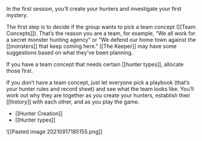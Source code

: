 In the first session, you’ll create your hunters and investigate your first mystery.

The first step is to decide if the group wants to pick a team concept ([[Team Concepts]]). That’s the reason you are a team, for example, “We all work for a secret monster hunting agency” or “We defend our home town against the [[monsters]] that keep coming here.” [[The Keeper]] may have some suggestions based on what they’ve been planning.

If you have a team concept that needs certain [[hunter types]], allocate those first.

If you don’t have a team concept, just let everyone pick a playbook (that’s your hunter rules and record sheet) and see what the team looks like. You’ll work out why they are together as you create your hunters, establish their [[history]] with each other, and as you play the game.

- [[Hunter Creation]]
- [[Hunter types]]

![[Pasted image 20210917185155.png]]




